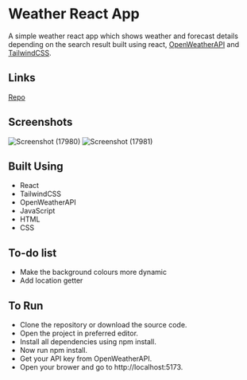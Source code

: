 # Weather React App
A simple weather react app which shows weather and forecast details depending on the search result built using react, [OpenWeatherAPI](https://openweathermap.org/api) and [TailwindCSS](https://tailwindcss.com/).

## Links
[Repo](https://github.com/Ishan-Nobu/Weather-App)

## Screenshots
![Screenshot (17980)](https://github.com/user-attachments/assets/63a8a78d-72dc-427e-8278-4bcb9c4ed77d)
![Screenshot (17981)](https://github.com/user-attachments/assets/b283f6ec-e76b-4ad4-80e6-23204fd6f2b3)

## Built Using
- React
- TailwindCSS
- OpenWeatherAPI
- JavaScript
- HTML
- CSS

## To-do list
- Make the background colours more dynamic
- Add location getter

## To Run
- Clone the repository or download the source code.
- Open the project in preferred editor.
- Install all dependencies using npm install.
- Now run npm install.
- Get your API key from OpenWeatherAPI.
- Open your brower and go to http://localhost:5173.



